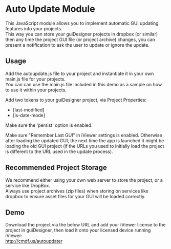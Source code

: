 # Auto Update Module

This JavaScript module allows you to implement automatic GUI updating features into your projects.  
This way you can store your guiDesigner projects in dropbox (or similar) then any time the project GUI file (or project archive) changes, you can present a notification to ask the user to update or ignore the update.

## Usage

Add the autoupdate.js file to your project and instantiate it in your own main.js file for your projects.  
You can can use the main.js file included in this demo as a sample on how to use it within your projects.

Add two tokens to your guiDesigner project, via Project Properties:
* [last-modified]
* [is-date-mode]

Make sure the 'persist' option is enabled.

Make sure "Remember Last GUI" in iViewer settings is enabled. Otherwise after loading the updated GUI, the next time the app is launched it might be loading the old GUI project (if the URLs you used to initially load the project is different to the URL used in the update process).

## Recommended Project Storage

We recommend either using your own web server to store the project, or a service like DropBox.  
Always use project archives (zip files) when storing on services like dropbox to ensure asset files for your GUI will be loaded correctly.

## Demo

Download the project via the below URL and add your iViewer license to the project in guiDesigner, then load it onto your licensed device running iViewer:  
http://cmdf.us/autoupdater